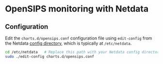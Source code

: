 <!--
title: "OpenSIPS monitoring with Netdata"
custom_edit_url: "https://github.com/netdata/netdata/edit/master/collectors/charts.d.plugin/opensips/README.md"
sidebar_label: "OpenSIPS"
learn_status: "Published"
learn_topic_type: "References"
learn_rel_path: "References/Collectors references/Networking"
-->

# OpenSIPS monitoring with Netdata

## Configuration

Edit the `charts.d/opensips.conf` configuration file using `edit-config` from the Netdata [config
directory](/docs/configure/nodes.md), which is typically at `/etc/netdata`.

```bash
cd /etc/netdata   # Replace this path with your Netdata config directory, if different
sudo ./edit-config charts.d/opensips.conf
```


